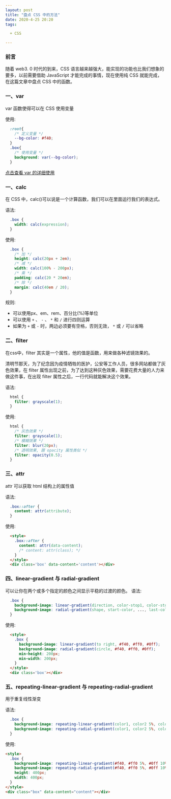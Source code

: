 ```yaml
---
layout: post
title: "盘点 CSS 中的方法"
date: 2020-4-25 20:20
tags: 

  + CSS

---
```


### 前言

随着 web3. 0 时代的到来，CSS 语言越来越强大，能实现的功能也比我们想象的要多，以前需要借助 JavaScript 才能完成的事情，现在使用纯 CSS 就能完成，在这篇文章中盘点 CSS 中的函数。

### 一、var
  var 函数使得可以在 CSS 使用变量

使用:
```css
  :root{
    /* 定义变量 */
    --bg-color: #f40;
  }
  .box{
    /* 使用变量 */
    background: var(--bg-color);
  }
```
[点击查看 var 的详细使用](/2020/03/19/css-variable-1)

<!-- more -->

### 一、calc

  在 CSS 中，calc()可以说是一个计算函数，我们可以在里面运行我们的表达式。

语法:

``` css
  .box {
    width: calc(expression);
  }
```

使用:

``` css
  .box {
    /* 加 */
    height: calc(20px + 2em);
    /* 减 */
    width: calc(100% - 200px);
    /* 乘 */
    padding: calc(20 * 20em);
    /* 除 */
    margin: calc(40em / 20);
  }
```

规则:

  + 可以使用px、em、rem、百分比(%)等单位
  + 可以使用 `+` 、 `-` 、 `*` 和 `/` 进行四则运算
  + 如果为 `+` 或 `-` 时，两边必须要有空格，否则无效， `*` 或 `/` 可以省略

### 二、filter

  在css中，filter 其实是一个属性，他的值是函数，用来做各种滤镜效果的。

  清明节那天，为了纪念因为疫情牺牲的医护，公安等工作人员，很多网站都做了灰色效果，在 filter 属性出现之前，为了达到这种灰色效果，需要花费大量的人力来做这件事，在出现 filter 属性之后，一行代码就能解决这个效果。

语法:

``` css
  html {
    filter: grayscale(1);
  }
```

使用:

``` css
  html {
    /* 灰色效果 */
    filter: grayscale(1);
    /* 模糊效果 */
    filter: blur(20px);
    /* 透明效果, 跟 opacity 属性类似 */
    filter: opacity(0.5);
  }
```

### 三、attr

  attr 可以获取 html 结构上的属性值

语法:

``` css
  .box::after {
    content: attr(attribute);
  }
```

使用:

``` html
  <style>
    .box::after {
      content: attr(data-content);
      /* content: attr(class); */
    }
  </style>
  <div class='box' data-content='content'></div>
```

### 四、linear-gradient 与 radial-gradient

  可以让你在两个或多个指定的颜色之间显示平稳的过渡的颜色。
语法:

``` css
  .box {
    background-image: linear-gradient(direction, color-stop1, color-stop2, ...);
    background-image: radial-gradient(shape, start-color, ..., last-color);
  }
```

使用:

``` html
  <style>
    .box {
      background-image: linear-gradient(to right, #f40, #ff0, #0ff);
      background-image: radial-gradient(circle, #f40, #ff0, #0ff);
      min-height: 200px;
      min-width: 200px;
    }
  </style>
  <div class='box'></div>
```

### 五、repeating-linear-gradient 与 repeating-radial-gradient

  用于重复线性渐变
  
语法:

``` css
  .box {
    background-image: repeating-linear-gradient(color1, color2 5%, color3 10%);
    background-image: repeating-radial-gradient(color1, color2 5%, color3 10%);
  }
```

使用:

``` html
<style>
  .box {
    background-image: repeating-linear-gradient(#f40, #ff0 5%, #0ff 10%);
    background-image: repeating-radial-gradient(#f40, #ff0 5%, #0ff 10%);
    height: 400px;
    width: 400px;
  }
</style>
<div class="box" data-content="content"></div>
```
